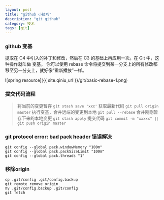 ```yaml
---
layout: post
title: "github 小技巧"
description: "git github"
category: 技术
tags: [git]
---
```


### github 变基
提取在 C4 中引入的补丁和修改，然后在 C3 的基础上再应用一次。在 Git 中，这种操作就叫做 变基。 你可以使用 rebase 命令将提交到某一分支上的所有修改都移至另一分支上，就好像“重新播放”一样。

![spring resource]({{ site.qiniu_url }}/git/basic-rebase-1.png)

### 提交代码流程
> 将当前的变更暂存 `git stash save 'xxx'`
获取最新代码 `git pull origin master`
执行变基，合并远端的变更到本地 `git pull --rebase`
合并刚刚暂存下来的本地变更 `git stash apply`
提交代码 `git commit -m "xxxxx" || git push origin master`

### git protocol error: bad pack header 错误解决
```
git config --global pack.windowMemory "100m"
git config --global pack.packSizeLimit "100m"
git config --global pack.threads "1" 
```

### 移除origin
```
cp .git/config .git/config.backup
git remote remove origin
mv .git/config.backup .git/config
git fetch
```

